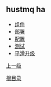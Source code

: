 hustmq ha
--

* [组件](components.md)
* [部署](deploy.md)
* [配置](nginx.md)
* [测试](test.md)
* [平滑升级](upgrade.md)

[上一级](../index.md)

[根目录](../../index.md)